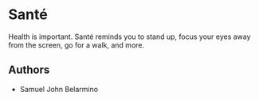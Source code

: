 # Santé
Health is important. Santé reminds you to stand up, focus your eyes away from the screen, go for a walk, and more.

## Authors
- Samuel John Belarmino 
